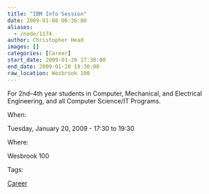 ```yaml
---
title: "IBM Info Session"
date: 2009-01-08 06:36:00
aliases:
  - /node/1174
author: Christopher Head
images: []
categories: [Career]
start_date: 2009-01-20 17:30:00
end_date: 2009-01-20 19:30:00
raw_location: Wesbrook 100
---
```


For 2nd–4th year students in Computer, Mechanical, and Electrical Engineering, and all Computer Science/IT Programs.

When:

Tuesday, January 20, 2009 - 17:30 to 19:30

Where:

Wesbrook 100

Tags:

[Career](/career)
